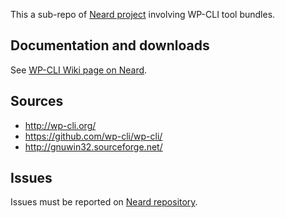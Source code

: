 This a sub-repo of [Neard project](https://github.com/crazy-max/neard) involving WP-CLI tool bundles.

## Documentation and downloads

See [WP-CLI Wiki page on Neard](https://github.com/crazy-max/neard/wiki/toolWP-CLI).

## Sources

* http://wp-cli.org/
* https://github.com/wp-cli/wp-cli/
* http://gnuwin32.sourceforge.net/

## Issues

Issues must be reported on [Neard repository](https://github.com/crazy-max/neard/issues).
